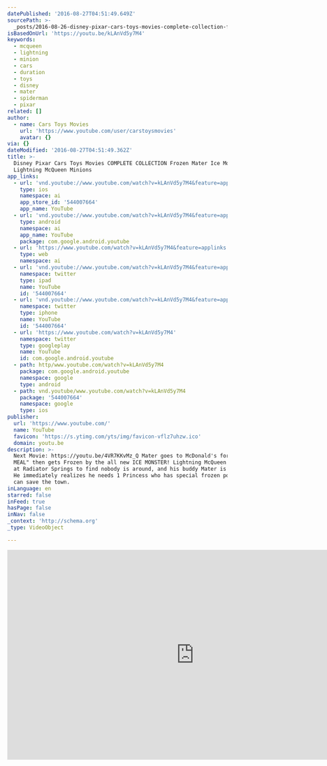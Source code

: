 ```yaml
---
datePublished: '2016-08-27T04:51:49.649Z'
sourcePath: >-
  _posts/2016-08-26-disney-pixar-cars-toys-movies-complete-collection-frozen-mat.md
isBasedOnUrl: 'https://youtu.be/kLAnVd5y7M4'
keywords:
  - mcqueen
  - lightning
  - minion
  - cars
  - duration
  - toys
  - disney
  - mater
  - spiderman
  - pixar
related: []
author:
  - name: Cars Toys Movies
    url: 'https://www.youtube.com/user/carstoysmovies'
    avatar: {}
via: {}
dateModified: '2016-08-27T04:51:49.362Z'
title: >-
  Disney Pixar Cars Toys Movies COMPLETE COLLECTION Frozen Mater Ice Monster
  Lightning McQueen Minions
app_links:
  - url: 'vnd.youtube://www.youtube.com/watch?v=kLAnVd5y7M4&feature=applinks'
    type: ios
    namespace: ai
    app_store_id: '544007664'
    app_name: YouTube
  - url: 'vnd.youtube://www.youtube.com/watch?v=kLAnVd5y7M4&feature=applinks'
    type: android
    namespace: ai
    app_name: YouTube
    package: com.google.android.youtube
  - url: 'https://www.youtube.com/watch?v=kLAnVd5y7M4&feature=applinks'
    type: web
    namespace: ai
  - url: 'vnd.youtube://www.youtube.com/watch?v=kLAnVd5y7M4&feature=applinks'
    namespace: twitter
    type: ipad
    name: YouTube
    id: '544007664'
  - url: 'vnd.youtube://www.youtube.com/watch?v=kLAnVd5y7M4&feature=applinks'
    namespace: twitter
    type: iphone
    name: YouTube
    id: '544007664'
  - url: 'https://www.youtube.com/watch?v=kLAnVd5y7M4'
    namespace: twitter
    type: googleplay
    name: YouTube
    id: com.google.android.youtube
  - path: http/www.youtube.com/watch?v=kLAnVd5y7M4
    package: com.google.android.youtube
    namespace: google
    type: android
  - path: vnd.youtube/www.youtube.com/watch?v=kLAnVd5y7M4
    package: '544007664'
    namespace: google
    type: ios
publisher:
  url: 'https://www.youtube.com/'
  name: YouTube
  favicon: 'https://s.ytimg.com/yts/img/favicon-vflz7uhzw.ico'
  domain: youtu.be
description: >-
  Next Movie: https://youtu.be/4VR7KKvMz_Q Mater goes to McDonald's for a "HAPPY
  MEAL" then gets Frozen by the all new ICE MONSTER! Lightning McQueen arrives
  at Radiator Springs to find nobody is around, and his buddy Mater is frozen.
  He immediately realizes he needs 1 Princess who has special frozen powers that
  can save the town.
inLanguage: en
starred: false
inFeed: true
hasPage: false
inNav: false
_context: 'http://schema.org'
_type: VideoObject

---
```

<iframe src="https://cdn.embedly.com/widgets/media.html?src=https%3A%2F%2Fwww.youtube.com%2Fembed%2FkLAnVd5y7M4%3Ffeature%3Doembed&amp;url=http%3A%2F%2Fwww.youtube.com%2Fwatch%3Fv%3DkLAnVd5y7M4&amp;image=https%3A%2F%2Fi.ytimg.com%2Fvi%2FkLAnVd5y7M4%2Fhqdefault.jpg&amp;key=b7d04c9b404c499eba89ee7072e1c4f7&amp;type=text%2Fhtml&amp;schema=youtube" width="854" height="480" scrolling="no" frameborder="0" allowfullscreen="" style=""></iframe>